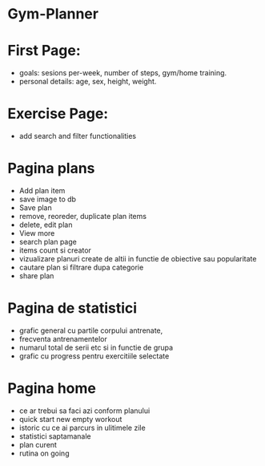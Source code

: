 # Gym-Planner

# First Page:

- goals: sesions per-week, number of steps, gym/home training.
- personal details: age, sex, height, weight.

# Exercise Page:

- add search and filter functionalities

# Pagina plans

- Add plan item
- save image to db
- Save plan
- remove, reoreder, duplicate plan items
- delete, edit plan
- View more
- search plan page
- items count si creator
- vizualizare planuri create de altii in functie de obiective sau popularitate
- cautare plan si filtrare dupa categorie
- share plan

# Pagina de statistici

- grafic general cu partile corpului antrenate,
- frecventa antrenamentelor
- numarul total de serii etc si in functie de grupa
- grafic cu progress pentru exercitiile selectate

# Pagina home

- ce ar trebui sa faci azi conform planului
- quick start new empty workout
- istoric cu ce ai parcurs in ulitimele zile
- statistici saptamanale
- plan curent
- rutina on going
